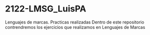 # 2122-LMSG_LuisPA
Lenguajes de marcas. Practicas realizadas
Dentro de este repositorio contrendremos los ejercicios que realizamos en Lenguajes de Marcas
